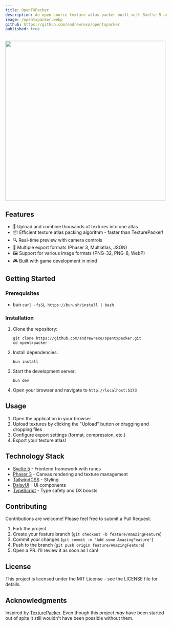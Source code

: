 ```yaml
---
title: OpenTXPacker
description: An open-source texture atlas packer built with Svelte 5 and Phaser 3. OpenTXPacker provides a modern, lightweight alternative to TexturePacker that's available to use via your browser.
image: /opentxpacker.webp
github: https://github.com/andrewrexo/opentxpacker
published: true
---
```


<img style="view-transition-name: image-opentxpacker" src="/opentxpacker.webp" width="500" />

## Features

- 🎨 Upload and combine thousands of textures into one atlas
- 📦 Efficient texture atlas packing algorithm - faster than TexturePacker!
- 🔍 Real-time preview with camera controls
- 💾 Multiple export formats (Phaser 3, Multiatlas, JSON)
- 🖼️ Support for various image formats (PNG-32, PNG-8, WebP)
- 🎮 Built with game development in mind

## Getting Started

### Prerequisites

- bun `curl -fsSL https://bun.sh/install | bash`

### Installation

1. Clone the repository:

   ```
   git clone https://github.com/andrewrexo/opentxpacker.git
   cd opentxpacker
   ```

2. Install dependencies:

   ```
   bun install
   ```

3. Start the development server:

   ```
   bun dev
   ```

4. Open your browser and navigate to `http://localhost:5173`

## Usage

1. Open the application in your browser
2. Upload textures by clicking the "Upload" button or dragging and dropping files
3. Configure export settings (format, compression, etc.)
4. Export your texture atlas!

## Technology Stack

- [Svelte 5](https://svelte.dev) - Frontend framework with runes
- [Phaser 3](https://phaser.io) - Canvas rendering and texture management
- [TailwindCSS](https://tailwindcss.com) - Styling
- [DaisyUI](https://daisyui.com) - UI components
- [TypeScript](https://www.typescriptlang.org) - Type safety and DX boosts

## Contributing

Contributions are welcome! Please feel free to submit a Pull Request.

1. Fork the project
2. Create your feature branch (`git checkout -b feature/AmazingFeature`)
3. Commit your changes (`git commit -m 'Add some AmazingFeature'`)
4. Push to the branch (`git push origin feature/AmazingFeature`)
5. Open a PR. I'll review it as soon as I can!

## License

This project is licensed under the MIT License - see the LICENSE file for details.

## Acknowledgments

Inspired by [TexturePacker](https://www.codeandweb.com/texturepacker). Even though this project _may_ have been started out of spite it still wouldn't have been possible without them.
